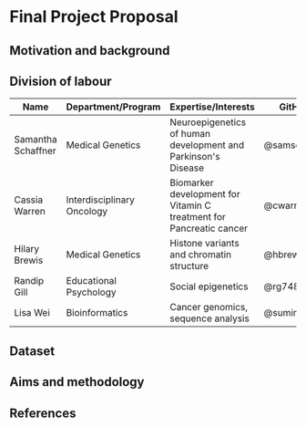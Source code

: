 Final Project Proposal
======================


Motivation and background 
-------------------------------

Division of labour 
-------------------

| Name | Department/Program | Expertise/Interests |GitHub ID | 
| ------------- | ------------- | ------------- | ------------- |
| Samantha Schaffner | Medical Genetics  | Neuroepigenetics of human development and Parkinson's Disease  |  @samschaf |
| Cassia Warren | Interdisciplinary Oncology   | Biomarker development for Vitamin C treatment for Pancreatic cancer | @cwarren5124|
| Hilary Brewis  | Medical Genetics  | Histone variants and chromatin structure | @hbrewis |
| Randip Gill  | Educational Psychology  | Social epigenetics | @rg7486 |
| Lisa Wei | Bioinformatics  | Cancer genomics, sequence analysis | @suminwei2772 |

Dataset 
----------------

Aims and methodology 
---------------------

References
-----------
